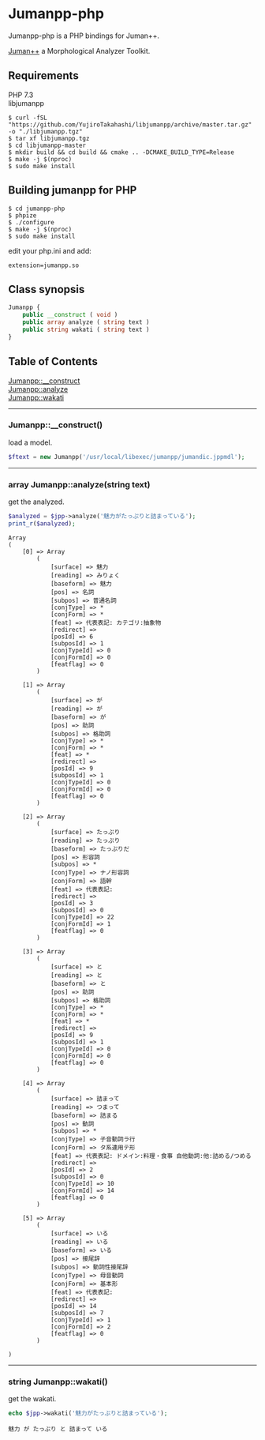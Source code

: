 # Jumanpp-php

Jumanpp-php is a PHP bindings for Juman++.

[Juman++](https://github.com/ku-nlp/jumanpp) a Morphological Analyzer Toolkit.

## Requirements

PHP 7.3  
libjumanpp

```
$ curl -fSL "https://github.com/YujiroTakahashi/libjumanpp/archive/master.tar.gz" -o "./libjumanpp.tgz"
$ tar xf libjumanpp.tgz
$ cd libjumanpp-master
$ mkdir build && cd build && cmake .. -DCMAKE_BUILD_TYPE=Release
$ make -j $(nproc)
$ sudo make install
```

## Building jumanpp for PHP

```
$ cd jumanpp-php
$ phpize
$ ./configure
$ make -j $(nproc)
$ sudo make install
```

edit your php.ini and add:

```
extension=jumanpp.so
```

## Class synopsis

```php
Jumanpp {
    public __construct ( void )
    public array analyze ( string text )
    public string wakati ( string text )
}
```

## Table of Contents

[Jumanpp::__construct](#__construct)  
[Jumanpp::analyze](#analyze)  
[Jumanpp::wakati](#wakati)  

-----

### <a name="__construct">Jumanpp::__construct()

load a model.

```php
$ftext = new Jumanpp('/usr/local/libexec/jumanpp/jumandic.jppmdl');
```

-----

### <a name="analyze">array Jumanpp::analyze(string text)

get the analyzed.

```php
$analyzed = $jpp->analyze('魅力がたっぷりと詰まっている');
print_r($analyzed);
```
```
Array
(
    [0] => Array
        (
            [surface] => 魅力
            [reading] => みりょく
            [baseform] => 魅力
            [pos] => 名詞
            [subpos] => 普通名詞
            [conjType] => *
            [conjForm] => *
            [feat] => 代表表記: カテゴリ:抽象物
            [redirect] => 
            [posId] => 6
            [subposId] => 1
            [conjTypeId] => 0
            [conjFormId] => 0
            [featflag] => 0
        )

    [1] => Array
        (
            [surface] => が
            [reading] => が
            [baseform] => が
            [pos] => 助詞
            [subpos] => 格助詞
            [conjType] => *
            [conjForm] => *
            [feat] => *
            [redirect] => 
            [posId] => 9
            [subposId] => 1
            [conjTypeId] => 0
            [conjFormId] => 0
            [featflag] => 0
        )

    [2] => Array
        (
            [surface] => たっぷり
            [reading] => たっぷり
            [baseform] => たっぷりだ
            [pos] => 形容詞
            [subpos] => *
            [conjType] => ナノ形容詞
            [conjForm] => 語幹
            [feat] => 代表表記:
            [redirect] => 
            [posId] => 3
            [subposId] => 0
            [conjTypeId] => 22
            [conjFormId] => 1
            [featflag] => 0
        )

    [3] => Array
        (
            [surface] => と
            [reading] => と
            [baseform] => と
            [pos] => 助詞
            [subpos] => 格助詞
            [conjType] => *
            [conjForm] => *
            [feat] => *
            [redirect] => 
            [posId] => 9
            [subposId] => 1
            [conjTypeId] => 0
            [conjFormId] => 0
            [featflag] => 0
        )

    [4] => Array
        (
            [surface] => 詰まって
            [reading] => つまって
            [baseform] => 詰まる
            [pos] => 動詞
            [subpos] => *
            [conjType] => 子音動詞ラ行
            [conjForm] => タ系連用テ形
            [feat] => 代表表記: ドメイン:料理・食事 自他動詞:他:詰める/つめる
            [redirect] => 
            [posId] => 2
            [subposId] => 0
            [conjTypeId] => 10
            [conjFormId] => 14
            [featflag] => 0
        )

    [5] => Array
        (
            [surface] => いる
            [reading] => いる
            [baseform] => いる
            [pos] => 接尾辞
            [subpos] => 動詞性接尾辞
            [conjType] => 母音動詞
            [conjForm] => 基本形
            [feat] => 代表表記:
            [redirect] => 
            [posId] => 14
            [subposId] => 7
            [conjTypeId] => 1
            [conjFormId] => 2
            [featflag] => 0
        )

)
```
-----

### <a name="wakati">string Jumanpp::wakati()

get the wakati.

```php
echo $jpp->wakati('魅力がたっぷりと詰まっている');
```
```
魅力 が たっぷり と 詰まって いる
```
